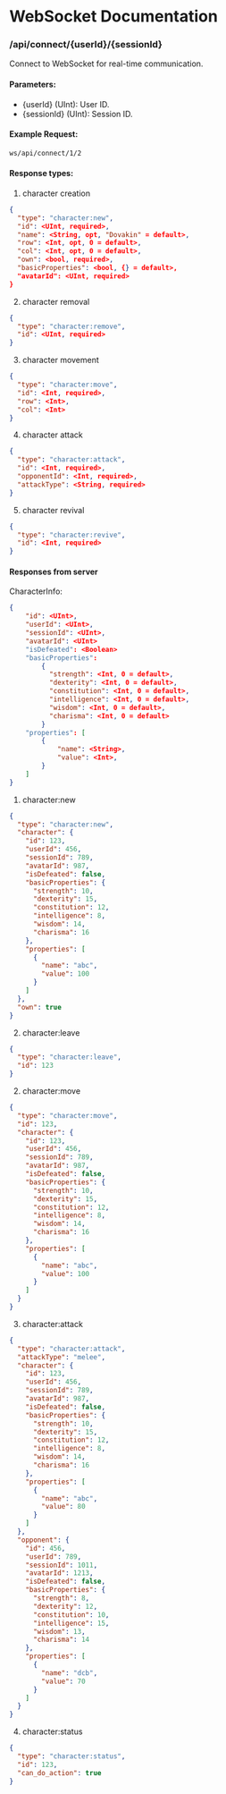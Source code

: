 # WebSocket Documentation

### /api/connect/{userId}/{sessionId}
Connect to WebSocket for real-time communication.

#### Parameters:
- {userId} (UInt): User ID.
- {sessionId} (UInt): Session ID.

#### Example Request:
```bash
ws/api/connect/1/2
```

#### Response types:

1) character creation
```json
{
  "type": "character:new",
  "id": <UInt, required>,
  "name": <String, opt, "Dovakin" = default>, 
  "row": <Int, opt, 0 = default>,
  "col": <Int, opt, 0 = default>,
  "own": <bool, required>,
  "basicProperties": <bool, {} = default>,
  "avatarId": <UInt, required>
}
```
2) character removal
```json
{
  "type": "character:remove",
  "id": <UInt, required>
}
```
3) character movement
```json
{
  "type": "character:move",
  "id": <Int, required>,
  "row": <Int>,
  "col": <Int>
}
```
4) character attack
```json
{
  "type": "character:attack",
  "id": <Int, required>,
  "opponentId": <Int, required>,
  "attackType": <String, required>
}
```
5) character revival
```json
{
  "type": "character:revive",
  "id": <Int, required>
}
```

#### Responses from server

CharacterInfo:
```json
{
    "id": <UInt>,
    "userId": <UInt>,
    "sessionId": <UInt>,
    "avatarId": <UInt>
    "isDefeated": <Boolean>
    "basicProperties": 
        {
          "strength": <Int, 0 = default>,
          "dexterity": <Int, 0 = default>,
          "constitution": <Int, 0 = default>,
          "intelligence": <Int, 0 = default>,
          "wisdom": <Int, 0 = default>,
          "charisma": <Int, 0 = default>
        }
    "properties": [
        {
            "name": <String>,
            "value": <Int>,
        }
    ]
}
```

1) character:new
```json
{
  "type": "character:new",
  "character": {
    "id": 123,
    "userId": 456,
    "sessionId": 789,
    "avatarId": 987,
    "isDefeated": false,
    "basicProperties": {
      "strength": 10,
      "dexterity": 15,
      "constitution": 12,
      "intelligence": 8,
      "wisdom": 14,
      "charisma": 16
    },
    "properties": [
      {
        "name": "abc",
        "value": 100
      }
    ]
  },
  "own": true
}

```

2) character:leave
```json
{
  "type": "character:leave",
  "id": 123
}
```

2) character:move
```json
{
  "type": "character:move",
  "id": 123,
  "character": {
    "id": 123,
    "userId": 456,
    "sessionId": 789,
    "avatarId": 987,
    "isDefeated": false,
    "basicProperties": {
      "strength": 10,
      "dexterity": 15,
      "constitution": 12,
      "intelligence": 8,
      "wisdom": 14,
      "charisma": 16
    },
    "properties": [
      {
        "name": "abc",
        "value": 100
      }
    ]
  }
}

```

3) character:attack
```json
{
  "type": "character:attack",
  "attackType": "melee",
  "character": {
    "id": 123,
    "userId": 456,
    "sessionId": 789,
    "avatarId": 987,
    "isDefeated": false,
    "basicProperties": {
      "strength": 10,
      "dexterity": 15,
      "constitution": 12,
      "intelligence": 8,
      "wisdom": 14,
      "charisma": 16
    },
    "properties": [
      {
        "name": "abc",
        "value": 80
      }
    ]
  },
  "opponent": {
    "id": 456,
    "userId": 789,
    "sessionId": 1011,
    "avatarId": 1213,
    "isDefeated": false,
    "basicProperties": {
      "strength": 8,
      "dexterity": 12,
      "constitution": 10,
      "intelligence": 15,
      "wisdom": 13,
      "charisma": 14
    },
    "properties": [
      {
        "name": "dcb",
        "value": 70
      }
    ]
  }
}
```

4) character:status
```json
{
  "type": "character:status",
  "id": 123,
  "can_do_action": true
}
```
